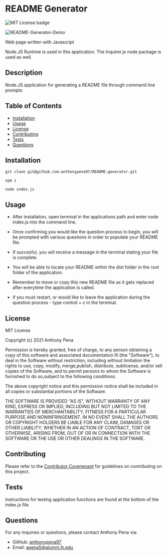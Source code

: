 # README Generator
![MIT License badge](https://img.shields.io/badge/license-MIT_License-green)

![README-Generator-Demo](https://user-images.githubusercontent.com/79285555/131401795-6c4b3038-4b0f-4aaa-8de6-3ab4ffe44a66.gif)

Web page written with Javascript

Node.JS Runtime is used in this application. The Inquirer.js node package is used as well.

 ## Description
 Node.JS application for generating a README file through command line prompts

 ## Table of Contents
 * [Installation](#installation)
 * [Usage](#usage)
 * [License](#license)
 * [Contributing](#contributing)
 * [Tests](#tests)
 * [Questions](#questions)

 ## Installation
  
    git clone git@github.com:anthonypena97/README-generator.git
    
    npm i
    
    node index.js

## Usage
- After installation, open terminal in the applications path and enter node index.js into the command line. 

- Once confirming you would like the question process to begin, you will be prompted with various questions in order to populate your README file. 

- If succesful, you will receive a message in the terminal stating your file is complete. 

- You will be able to locate your README within the dist folder in the root folder of the application. 

- Remember to move or copy this new README file as it gets replaced after everytime the application is called. 

- if you must restart, or would like to leave the application during the question process - type control +  c in the terminal.

## License
MIT License
    
Copyright (c) 2021 Anthony Pena

Permission is hereby granted, free of charge, to any person obtaining a copy of this software and associated documentation fil (the "Software"), to deal in the Software without restriction, including without limitation the rights to use, copy, modify, merge,publish, distribute, sublicense, and/or sell copies of the Software, and to permit persons to whom the Software is furnished to do so,subject to the following conditions:
            
 The above copyright notice and this permission notice shall be included in all copies or substantial portions of the Software.
            
THE SOFTWARE IS PROVIDED "AS IS", WITHOUT WARRANTY OF ANY KIND, EXPRESS OR IMPLIED, INCLUDING BUT NOT LIMITED TO THE WARRANTIES OF MERCHANTABILITY, FITNESS FOR A PARTICULAR PURPOSE AND NONINFRINGEMENT. IN NO EVENT SHALL THE AUTHORS OR COPYRIGHT HOLDERS BE LIABLE FOR ANY CLAIM, DAMAGES OR OTHER LIABILITY, WHETHER IN AN ACTION OF CONTRACT, TORT OR OTHERWISE, ARISING FROM, OUT OF OR IN CONNECTION WITH THE SOFTWARE OR THE USE OR OTHER DEALINGS IN THE SOFTWARE.

## Contributing
Please refer to the [Contributor Covenenant](https://www.contributor-covenant.org/) for guidelines on contributing on this project.

## Tests
  
 Instructions for testing application functions are found at the bottom of the index.js file. 

## Questions
For any inquiries or questions, please contact Anthony Pena via:
* GitHub: [anthonypena97](https://github.com/anthonypena97)
* Email: <apena5@alumni.jh.edu>
